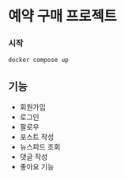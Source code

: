 # 예약 구매 프로젝트

### 시작
```
docker compose up
```

## 기능
- 회원가입
- 로그인
- 팔로우
- 포스트 작성
- 뉴스피드 조회
- 댓글 작성
- 좋아요 기능
